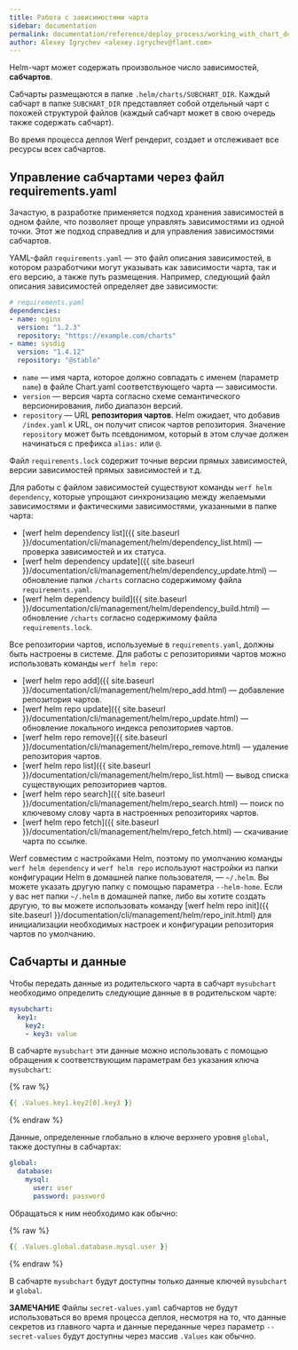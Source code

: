 ```yaml
---
title: Работа с зависимостями чарта
sidebar: documentation
permalink: documentation/reference/deploy_process/working_with_chart_dependencies.html
author: Alexey Igrychev <alexey.igrychev@flant.com>
---
```


Helm-чарт может содержать произвольное число зависимостей, **сабчартов**.

Сабчарты размещаются в папке `.helm/charts/SUBCHART_DIR`. Каждый сабчарт в папке `SUBCHART_DIR` представляет собой отдельный чарт с похожей структурой файлов (каждый сабчарт может в свою очередь также содержать сабчарт).

Во время процесса деплоя Werf рендерит, создает и отслеживает все ресурсы всех сабчартов.

## Управление сабчартами через файл requirements.yaml

Зачастую, в разработке применяется подход хранения зависимостей в одном файле, что позволяет проще управлять зависимостями из одной точки. Этот же подход справедлив и для управления зависимостями сабчартов.

YAML-файл `requirements.yaml` — это файл описания зависимостей, в котором разработчики могут указывать как зависимости чарта, так и его версию, а также путь размещения. Например, следующий файл описания зависимостей определяет две зависимости:

```yaml
# requirements.yaml
dependencies:
- name: nginx
  version: "1.2.3"
  repository: "https://example.com/charts"
- name: sysdig
  version: "1.4.12"
  repository: "@stable"
```

* `name` — имя чарта, которое должно совпадать с именем (параметр `name`) в файле Chart.yaml соответствующего чарта — зависимости.
* `version` — версия чарта согласно схеме семантического версионирования, либо диапазон версий.
* `repository` — URL **репозитория чартов**. Helm ожидает, что добавив `/index.yaml` к URL, он получит список чартов репозитория. Значение `repository` может быть псевдонимом, который в этом случае должен начинаться с префикса `alias:` или `@`.

Файл `requirements.lock` содержит точные версии прямых зависимостей, версии зависимостей прямых зависимостей и т.д.

Для работы с файлом зависимостей существуют команды `werf helm dependency`, которые упрощают синхронизацию между желаемыми зависимостями и фактическими зависимостями, указанными в папке чарта:
* [werf helm dependency list]({{ site.baseurl }}/documentation/cli/management/helm/dependency_list.html) — проверка зависимостей и их статуса.  
* [werf helm dependency update]({{ site.baseurl }}/documentation/cli/management/helm/dependency_update.html) — обновление папки `/charts` согласно содержимому файла `requirements.yaml`.
* [werf helm dependency build]({{ site.baseurl }}/documentation/cli/management/helm/dependency_build.html) — обновление `/charts` согласно содержимому файла `requirements.lock`.

Все репозитории чартов, используемые в `requirements.yaml`, должны быть настроены в системе. Для работы с репозиториями чартов можно использовать команды `werf helm repo`:
* [werf helm repo add]({{ site.baseurl }}/documentation/cli/management/helm/repo_add.html) — добавление репозитория чартов.
* [werf helm repo update]({{ site.baseurl }}/documentation/cli/management/helm/repo_update.html) — обновление локального индекса репозиториев чартов.
* [werf helm repo remove]({{ site.baseurl }}/documentation/cli/management/helm/repo_remove.html) — удаление репозитория чартов.
* [werf helm repo list]({{ site.baseurl }}/documentation/cli/management/helm/repo_list.html) — вывод списка существующих репозиториев чартов.
* [werf helm repo search]({{ site.baseurl }}/documentation/cli/management/helm/repo_search.html) — поиск по ключевому слову чарта в настроенных репозиториях чартов.
* [werf helm repo fetch]({{ site.baseurl }}/documentation/cli/management/helm/repo_fetch.html) — скачивание чарта по ссылке.

Werf совместим с настройками Helm, поэтому по умолчанию команды `werf helm dependency` и `werf helm repo` используют настройки из папки конфигурации Helm в домашней папке пользователя, — `~/.helm`. Вы можете указать другую папку с помощью параметра `--helm-home`. Если у вас нет папки `~/.helm` в домашней папке, либо вы хотите создать другую, то вы можете использовать команду [werf helm repo init]({{ site.baseurl }}/documentation/cli/management/helm/repo_init.html) для инициализации необходимых настроек и конфигурации репозитория чартов по умолчанию.

## Сабчарты и данные

Чтобы передать данные из родительского чарта в сабчарт `mysubchart` необходимо определить следующие данные в в родительском чарте:

```yaml
mysubchart:
  key1:
    key2:
    - key3: value
```

В сабчарте `mysubchart` эти данные можно использовать с помощью обращения к соответствующим параметрам без указания ключа `mysubchart`:

{% raw %}
```yaml
{{ .Values.key1.key2[0].key3 }}
```
{% endraw %}

Данные, определенные глобально в ключе верхнего уровня `global`, также доступны в сабчартах:

```yaml
global:
  database:
    mysql:
      user: user
      password: password
```

Обращаться к ним необходимо как обычно:

{% raw %}
```yaml
{{ .Values.global.database.mysql.user }}
```
{% endraw %}

В сабчарте `mysubchart` будут доступны только данные ключей `mysubchart` и `global`.

**ЗАМЕЧАНИЕ** Файлы `secret-values.yaml` сабчартов не будут использоваться во время процесса деплоя, несмотря на то, что данные секретов из главного чарта и данные переданные через параметр `--secret-values` будут доступны через массив `.Values` как обычно.
